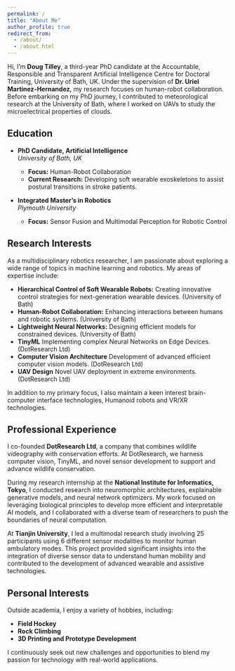 ```yaml
---
permalink: /
title: "About Me"
author_profile: true
redirect_from: 
  - /about/
  - /about.html
---
```


Hi, I’m **Doug Tilley**, a third-year PhD candidate at the Accountable, Responsible and Transparent Artificial Intelligence Centre for Doctoral Training, University of Bath, UK. Under the supervision of **Dr. Uriel Martinez-Hernandez**, my research focuses on human-robot collaboration. Before embarking on my PhD journey, I contributed to meteorological research at the University of Bath, where I worked on UAVs to study the microelectrical properties of clouds.

## Education

- **PhD Candidate, Artificial Intelligence**  
  *University of Bath, UK*  
  - **Focus:** Human-Robot Collaboration  
  - **Current Research:** Developing soft wearable exoskeletons to assist postural transitions in stroke patients.

- **Integrated Master’s in Robotics**  
  *Plymouth University*  
  - **Focus:** Sensor Fusion and Multimodal Perception for Robotic Control


## Research Interests

As a multidisciplinary robotics researcher, I am passionate about exploring a wide range of topics in machine learning and robotics. My areas of expertise include:

- **Hierarchical Control of Soft Wearable Robots:** Creating innovative control strategies for next-generation wearable devices. (University of Bath)
- **Human-Robot Collaboration:** Enhancing interactions between humans and robotic systems. (University of Bath)
- **Lightweight Neural Networks:** Designing efficient models for constrained devices. (University of Bath)
- **TinyML** Implementing complex Neural Networks on Edge Devices. (DotResearch Ltd)
- **Computer Vision Architecture** Development of advanced efficient computer vision models. (DotResearch Ltd)
- **UAV Design** Novel UAV deployment in extreme environments. (DotResearch Ltd)

In addition to my primary focus, I also maintain a keen interest brain-computer interface technologies, Humanoid robots and VR/XR technologies.


## Professional Experience

I co-founded **DotResearch Ltd**, a company that combines wildlife videography with conservation efforts. At DotResearch, we harness computer vision, TinyML, and novel sensor development to support and advance wildlife conservation.

During my research internship at the **National Institute for Informatics, Tokyo**, I conducted research into neuromorphic architectures, explainable generative models, and neural network optimizers. My work focused on leveraging biological principles to develop more efficient and interpretable AI models, and I collaborated with a diverse team of researchers to push the boundaries of neural computation.

At **Tianjin University**, I led a multimodal research study involving 25 participants using 6 different sensor modalities to monitor human ambulatory modes. This project provided significant insights into the integration of diverse sensor data to understand human mobility and contributed to the development of advanced wearable and assistive technologies.


## Personal Interests

Outside academia, I enjoy a variety of hobbies, including:

- **Field Hockey**
- **Rock Climbing**
- **3D Printing and Prototype Development**

I continuously seek out new challenges and opportunities to blend my passion for technology with real-world applications.
